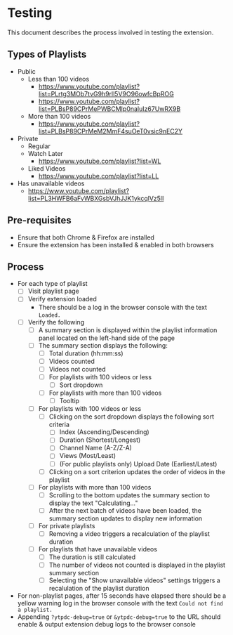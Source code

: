 # Testing

This document describes the process involved in testing the extension.

## Types of Playlists

- Public
  - Less than 100 videos
    - https://www.youtube.com/playlist?list=PLrtg3MOb7tvG9h9rll5V9O96owfcBpROG
    - https://www.youtube.com/playlist?list=PLBsP89CPrMePWBCMIp0naluIz67UwRX9B
  - More than 100 videos
    - https://www.youtube.com/playlist?list=PLBsP89CPrMeM2MmF4suOeT0vsic9nEC2Y
- Private
  - Regular
  - Watch Later
    - https://www.youtube.com/playlist?list=WL
  - Liked Videos
    - https://www.youtube.com/playlist?list=LL
- Has unavailable videos
  - https://www.youtube.com/playlist?list=PL3HWFB6aFvWBXGsbVJhJJK1ykcqlVz5lI

## Pre-requisites

- Ensure that both Chrome & Firefox are installed
- Ensure the extension has been installed & enabled in both browsers

## Process

- For each type of playlist
  - [ ] Visit playlist page
  - [ ] Verify extension loaded
    - There should be a log in the browser console with the text `Loaded.`
  - [ ] Verify the following
    - [ ] A summary section is displayed within the playlist information panel
          located on the left-hand side of the page
    - [ ] The summary section displays the following:
      - [ ] Total duration (hh:mm:ss)
      - [ ] Videos counted
      - [ ] Videos not counted
      - [ ] For playlists with 100 videos or less
        - [ ] Sort dropdown
      - [ ] For playlists with more than 100 videos
        - [ ] Tooltip
    - [ ] For playlists with 100 videos or less
      - [ ] Clicking on the sort dropdown displays the following sort criteria
        - [ ] Index (Ascending/Descending)
        - [ ] Duration (Shortest/Longest)
        - [ ] Channel Name (A-Z/Z-A)
        - [ ] Views (Most/Least)
        - [ ] (For public playlists only) Upload Date (Earliest/Latest)
      - [ ] Clicking on a sort criterion updates the order of videos in the playlist
    - [ ] For playlists with more than 100 videos
      - [ ] Scrolling to the bottom updates the summary section to display the text
            "Calculating..."
      - [ ] After the next batch of videos have been loaded, the summary section
            updates to display new information
    - [ ] For private playlists
      - [ ] Removing a video triggers a recalculation of the playlist duration
    - [ ] For playlists that have unavailable videos
      - [ ] The duration is still calculated
      - [ ] The number of videos not counted is displayed in the playlist
            summary section
      - [ ] Selecting the "Show unavailable videos" settings triggers a
            recalulation of the playlist duration
- For non-playlist pages, after 15 seconds have elapsed there should be a yellow
  warning log in the browser console with the text `Could not find a playlist.`
- Appending `?ytpdc-debug=true` or `&ytpdc-debug=true` to the URL should enable
  & output extension debug logs to the browser console

